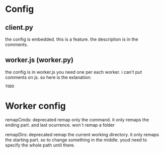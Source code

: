 # Config

## client.py
the config is embedded. this is a feature. the description is in the comments.

## worker.js (worker.py)
the config is in worker.js you need one per each worker. i can't put comments on js. so here is the exlanation:

    TODO


# Worker config
remapCmds: deprecated
remap only the command. it only remaps the ending part. and last ocurrence. won´t remap a folder

remapDirs: deprecated
remap the current working directory. it only remaps the starting part. so to change something in the middle. youd need to specify the whole path until there.
